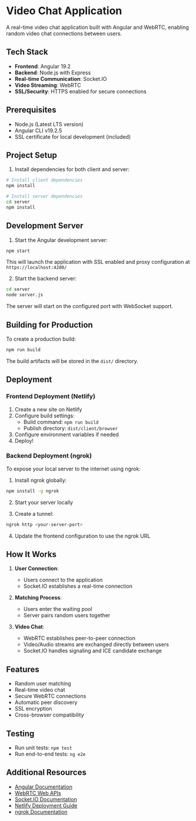 # Video Chat Application

A real-time video chat application built with Angular and WebRTC, enabling random video chat connections between users.

## Tech Stack

- **Frontend**: Angular 19.2
- **Backend**: Node.js with Express
- **Real-time Communication**: Socket.IO
- **Video Streaming**: WebRTC
- **SSL/Security**: HTTPS enabled for secure connections

## Prerequisites

- Node.js (Latest LTS version)
- Angular CLI v19.2.5
- SSL certificate for local development (included)

## Project Setup

1. Install dependencies for both client and server:

```bash
# Install client dependencies
npm install

# Install server dependencies
cd server
npm install
```

## Development Server

1. Start the Angular development server:

```bash
npm start
```

This will launch the application with SSL enabled and proxy configuration at `https://localhost:4200/`

2. Start the backend server:

```bash
cd server
node server.js
```

The server will start on the configured port with WebSocket support.

## Building for Production

To create a production build:

```bash
npm run build
```

The build artifacts will be stored in the `dist/` directory.

## Deployment

### Frontend Deployment (Netlify)

1. Create a new site on Netlify
2. Configure build settings:
   - Build command: `npm run build`
   - Publish directory: `dist/client/browser`
3. Configure environment variables if needed
4. Deploy!

### Backend Deployment (ngrok)

To expose your local server to the internet using ngrok:

1. Install ngrok globally:
```bash
npm install -g ngrok
```

2. Start your server locally

3. Create a tunnel:
```bash
ngrok http <your-server-port>
```

4. Update the frontend configuration to use the ngrok URL

## How It Works

1. **User Connection**:
   - Users connect to the application
   - Socket.IO establishes a real-time connection

2. **Matching Process**:
   - Users enter the waiting pool
   - Server pairs random users together

3. **Video Chat**:
   - WebRTC establishes peer-to-peer connection
   - Video/Audio streams are exchanged directly between users
   - Socket.IO handles signaling and ICE candidate exchange

## Features

- Random user matching
- Real-time video chat
- Secure WebRTC connections
- Automatic peer discovery
- SSL encryption
- Cross-browser compatibility

## Testing

- Run unit tests: `npm test`
- Run end-to-end tests: `ng e2e`

## Additional Resources

- [Angular Documentation](https://angular.dev/)
- [WebRTC Web APIs](https://developer.mozilla.org/en-US/docs/Web/API/WebRTC_API)
- [Socket.IO Documentation](https://socket.io/docs/v4/)
- [Netlify Deployment Guide](https://docs.netlify.com/)
- [ngrok Documentation](https://ngrok.com/docs/)

